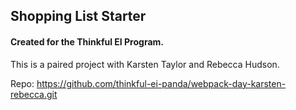 ## Shopping List Starter

#### Created for the Thinkful EI Program.

This is a paired project with Karsten Taylor and Rebecca Hudson.

Repo: https://github.com/thinkful-ei-panda/webpack-day-karsten-rebecca.git
